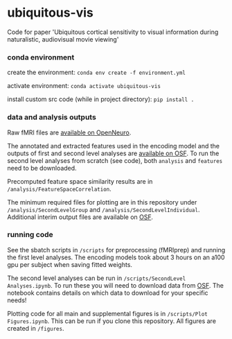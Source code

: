 # ubiquitous-vis
 Code for paper 'Ubiquitous cortical sensitivity to visual information during naturalistic, audiovisual movie viewing' 

 ### conda environment
 create the environment: ``` conda env create -f environment.yml ```

 activate environment: ``` conda activate ubiquitous-vis ```

 install custom src code (while in project directory): ``` pip install . ```

 ### data and analysis outputs
Raw fMRI files are [available on OpenNeuro](https://openneuro.org/datasets/ds006677).

The annotated and extracted features used in the encoding model and the outputs of first and second level analyses are [available on OSF](https://osf.io/5zjae/). To run the second level analyses from scratch (see code), both ```analysis``` and ```features``` need to be downloaded.

Precomputed feature space similarity results are in ``` /analysis/FeatureSpaceCorrelation ```.

The minimum required files for plotting are in this repository under ``` /analysis/SecondLevelGroup ``` and ``` /analysis/SecondLevelIndividual ```. Additional interim output files are available on [OSF](https://osf.io/5zjae/).

### running code
See the sbatch scripts in ``` /scripts ``` for preprocessing (fMRIprep) and running the first level analyses. The encoding models took about 3 hours on an a100 gpu per subject when saving fitted weights.

The second level analyses can be run in ``` /scripts/SecondLevel Analyses.ipynb ```. To run these you will need to download data from [OSF](https://osf.io/5zjae/). The notebook contains details on which data to download for your specific needs!

Plotting code for all main and supplemental figures is in ``` /scripts/Plot Figures.ipynb ```. This can be run if you clone this repository. All figures are created in ``` /figures ```. 

